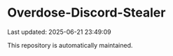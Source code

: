# Overdose-Discord-Stealer

Last updated: 2025-06-21 23:49:09

This repository is automatically maintained.
